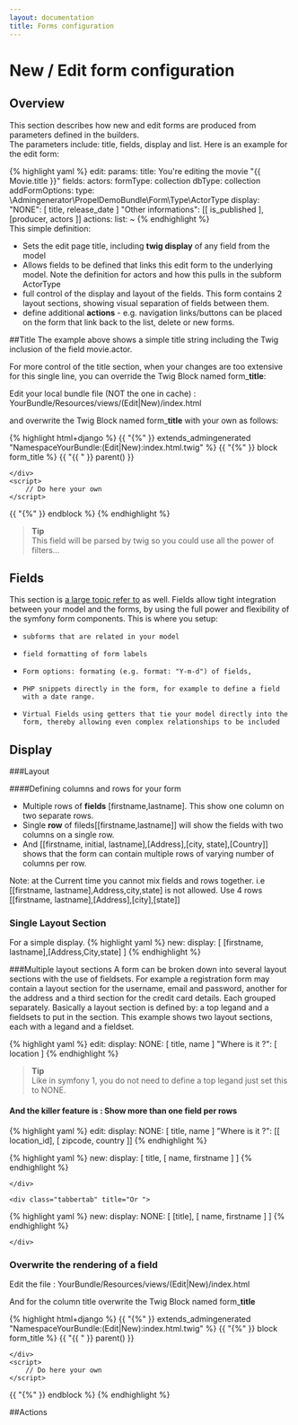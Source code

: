 ```yaml
---
layout: documentation
title: Forms configuration
---
```


# New / Edit form configuration 

## Overview
This section describes how new and edit forms are produced from parameters defined in the builders.     
The parameters include: title, fields, display and list.  Here is an example for the edit form:

{% highlight yaml %}
 edit:
    params:
      title: You're editing the movie "{{ Movie.title }}"
      fields:
        actors:
          formType: collection
          dbType: collection
          addFormOptions:
            type: \Admingenerator\PropelDemoBundle\Form\Type\ActorType
      display:
        "NONE": [ title, release_date ]
        "Other informations": [[ is_published ], [producer, actors ]]
      actions:
        list: ~
{% endhighlight %}  
This simple definition:

*   Sets the edit page title, including **twig display** of any field from the model
*   Allows fields to be defined that links this edit form to the underlying model.  Note the definition for actors and how this pulls in the subform ActorType
*   full control of the display and layout of the fields.  This form contains 2 layout sections, showing visual separation of fields between them.
*   define additional **actions** - e.g. navigation links/buttons can be placed on the form that link back to the list, delete or new forms.
    
##Title
The example above shows a simple title string including the Twig inclusion of the field movie.actor. 

For more control of the title section, when your changes are too extensive for this single line, you can override the Twig Block named form_**title**:

Edit your local bundle file (NOT the one in cache)  : YourBundle/Resources/views/(Edit|New)/index.html

and overwrite the Twig Block named form_**title** with your own as follows:  

{% highlight html+django %}
{{ "{%" }} extends_admingenerated "NamespaceYourBundle:(Edit|New):index.html.twig" %}
{{ "{%" }} block form_title %}
    {{ "{{ " }} parent() }}
    <div id="preview_title">
    
    </div>
    <script>
        // Do here your own
    </script>
{{ "{%" }} endblock %}
{% endhighlight %}

>**Tip**<br />This field will be parsed by twig so you could use all the power of filters...
## Fields
This section is [a large topic refer to](/fields-for-list.html) as well.
Fields allow tight integration between your model and the forms, by using the full power and flexibility of the symfony form components. This is where you setup:

*     subforms that are related in your model 
*     field formatting of form labels 
*     Form options: formating (e.g. format: "Y-m-d") of fields,   
*     PHP snippets directly in the form, for example to define a field with a date range. 
*     Virtual Fields using getters that tie your model directly into the form, thereby allowing even complex relationships to be included

## Display

###Layout

####Defining columns and rows for your form

*    Multiple rows of **fields** [firstname,lastname].  This show  one column  on two separate rows.  
*    Single **row** of fileds[[firstname,lastname]] will show the fields with two columns on a single row.
*    And [[firstname, initial, lastname],[Address],[city, state],[Country]] shows that the form can contain multiple rows of varying number of columns per row. 

Note: at the Current time you cannot mix fields and rows together.  i.e [[firstname, lastname],Address,city,state] is not allowed. 
Use  4 rows [[firstname, lastname],[Address],[city],[state]]

### Single Layout Section
For a simple display.
{% highlight yaml %}
new:
  display: [ [firstname, lastname],[Address,City,state] ]
{% endhighlight %}

###Multiple layout sections
A form can be broken down into several layout sections with the use of fieldsets.  For example a registration form may contain a layout section for the username, email and password, 
another for the address and a third section for the credit card details. Each grouped separately.
Basically a layout section is defined by: a top legand and a fieldsets to put in the section.  This example shows two layout sections, each with a legand and a fieldset.


{% highlight yaml %}
edit:
  display: 
    NONE: [ title, name ]
    "Where is it ?": [ location ]
{% endhighlight %}

>**Tip**<br />Like in symfony 1, you do not need to define a top legand just set this to NONE. 

#### And the killer feature is : Show more than one field per rows

{% highlight yaml %}
edit:
  display: 
    NONE: [ title, name ]
    "Where is it ?": [[ location_id], [ zipcode, country ]]
{% endhighlight %}

<div class="tabber">
    <div class="tabbertab" title="You can do">
    
{% highlight yaml %}
new:
  display: [ title, [ name, firstname ] ]
{% endhighlight %}

    </div>
    
    <div class="tabbertab" title="Or ">
    
{% highlight yaml %}
new:
  display: 
    NONE: [ [title], [ name, firstname ] ]
{% endhighlight %}

    </div>
</div>

### Overwrite the rendering of a field

Edit the file : YourBundle/Resources/views/(Edit|New)/index.html

And for the column title overwrite the Twig Block named form_**title**

{% highlight html+django %}
{{ "{%" }} extends_admingenerated "NamespaceYourBundle:(Edit|New):index.html.twig" %}
{{ "{%" }} block form_title %}
    {{ "{{ " }} parent() }}
    <div id="preview_title">
    
    </div>
    <script>
        // Do here your own
    </script>
{{ "{%" }} endblock %}
{% endhighlight %}

##Actions
